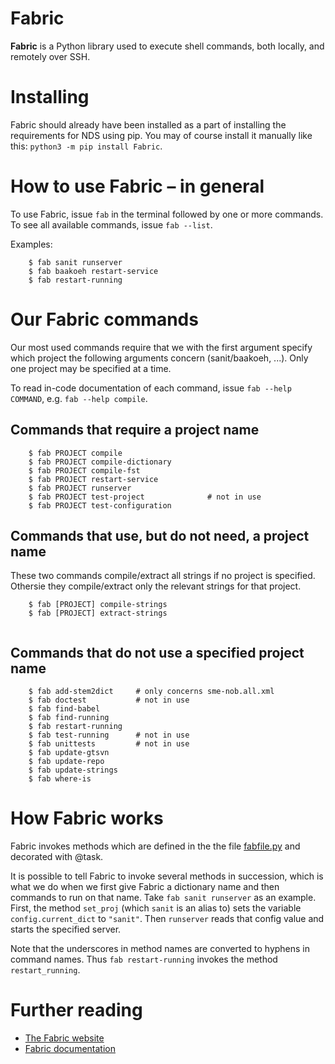 # Fabric

**Fabric** is a Python library used to execute shell commands, both locally, and remotely over SSH.

# Installing

Fabric should already have been installed as a part of installing the requirements for NDS using pip. You may of course install it manually like this: `python3 -m pip install Fabric`.

# How to use Fabric – in general

To use Fabric, issue `fab` in the terminal followed by one or more commands. To see all available commands, issue `fab --list`.

Examples:
```
    $ fab sanit runserver
    $ fab baakoeh restart-service
    $ fab restart-running
```

# Our Fabric commands

Our most used commands require that we with the first argument specify which project the following arguments concern (sanit/baakoeh, ...). Only one project may be specified at a time.

To read in-code documentation of each command, issue `fab --help COMMAND`, e.g. `fab --help compile`.

## Commands that require a project name

```
    $ fab PROJECT compile
    $ fab PROJECT compile-dictionary
    $ fab PROJECT compile-fst
    $ fab PROJECT restart-service
    $ fab PROJECT runserver
    $ fab PROJECT test-project              # not in use
    $ fab PROJECT test-configuration
```

## Commands that use, but do not need, a project name

These two commands compile/extract all strings if no project is specified. Othersie they compile/extract only the relevant strings for that project.
```
    $ fab [PROJECT] compile-strings
    $ fab [PROJECT] extract-strings
    
```

## Commands that do not use a specified project name

```
    $ fab add-stem2dict     # only concerns sme-nob.all.xml
    $ fab doctest           # not in use
    $ fab find-babel
    $ fab find-running
    $ fab restart-running
    $ fab test-running      # not in use
    $ fab unittests         # not in use
    $ fab update-gtsvn
    $ fab update-repo
    $ fab update-strings
    $ fab where-is
```


# How Fabric works

Fabric invokes methods which are defined in the the file [fabfile.py](https://github.com/giellatekno/neahttadigisanit/blob/main/src/neahtta/fabfile.py) and decorated with @task. 

It is possible to tell Fabric to invoke several methods in succession, which is what we do when we first give Fabric a dictionary name and then commands to run on that name. Take `fab sanit runserver` as an example. First, the method `set_proj` (which `sanit` is an alias to) sets the variable `config.current_dict` to `"sanit"`. Then `runserver` reads that config value and starts the specified server.

Note that the underscores in method names are converted to hyphens in command names. Thus `fab restart-running` invokes the method `restart_running`.

# Further reading

* [The Fabric website](https://www.fabfile.org/)
* [Fabric documentation](https://docs.fabfile.org/en/stable/)